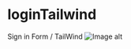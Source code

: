# loginTailwind
Sign in Form / TailWind 
![Image alt](https://github.com/yourxari/loginTailwind/raw/main/image.png)
